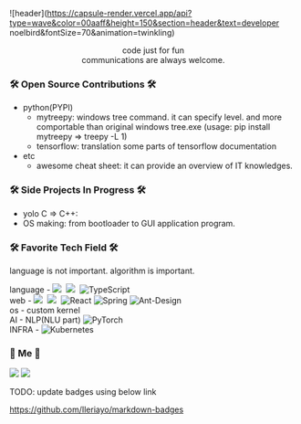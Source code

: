 ![header](https://capsule-render.vercel.app/api?type=wave&color=00aaff&height=150&section=header&text=developer noelbird&fontSize=70&animation=twinkling)



<p align="center">
code just for fun<br>
communications are always welcome.
</p>



<h3 align="left">🛠 Open Source Contributions 🛠</h3>

- python(PYPI)
  - mytreepy: windows tree command. it can specify level. and more comportable than original windows tree.exe (usage: pip install mytreepy => treepy -L 1)
  - tensorflow: translation some parts of tensorflow documentation
- etc
  - awesome cheat sheet: it can provide an overview of IT knowledges.



<h3 align="left">🛠 Side Projects In Progress 🛠</h3>

- yolo C => C++: 
- OS making: from bootloader to GUI application program.



<h3 align="left">🛠 Favorite Tech Field 🛠</h3>

language is not important. algorithm is important.

<p align="left">
    language -
  <img src="https://img.shields.io/badge/C++-00599C?style=flat-square&logo=C%2B%2B&logoColor=white"/></a>&nbsp 
  <img src="https://img.shields.io/badge/Go-11B48A?style=flat-square&logo=Go&logoColor=white"/></a>&nbsp 
  <img alt="TypeScript" src="https://img.shields.io/badge/typescript-%23007ACC.svg?style=flat-square&logo=typescript&logoColor=white"/></a>&nbsp <br>
	web -
  <img src="https://img.shields.io/badge/Django-092E20?style=flat-square&logo=Django&logoColor=white"/></a>&nbsp 
  <img src="https://img.shields.io/badge/aws-333664?style=flat-square&logo=amazon-aws&logoColor=white"/></a>&nbsp
<img alt="React" src="https://img.shields.io/badge/react-%2320232a.svg?style=flat-square&logo=react&logoColor=%2361DAFB"/>
<img alt="Spring" src="https://img.shields.io/badge/spring-%236DB33F.svg?style=flat-square&logo=spring&logoColor=white"/>
<img alt="Ant-Design" src="https://img.shields.io/badge/-AntDesign-%230170FE?style=flat-square&logo=ant-design&logoColor=white"/>
<br>
    os - custom kernel<br>
    AI - NLP(NLU part) <img alt="PyTorch" src="https://img.shields.io/badge/PyTorch-%23EE4C2C.svg?style=flat-square&logo=PyTorch&logoColor=white" /><br>
INFRA - 	<img alt="Kubernetes" src="https://img.shields.io/badge/kubernetes-%23326ce5.svg?style=flat-square&logo=kubernetes&logoColor=white"/>
</p>





<h3 align="left"> 🍒 Me 🍒 </h3>
<p align="left">
  <a href="https://noelbird.github.io"><img src="https://img.shields.io/badge/Tech%20Blog-black?style=flat-square&logo=github&link=https://noelbird.github.io"/></a>
  <a href="mailto:lduldu00228@gmail.com"><img src="https://img.shields.io/badge/Gmail-d14836?style=flat-square&logo=Gmail&logoColor=white&link=lduldu00228@gmail.com"/></a>
</p>

TODO: update badges using below link

https://github.com/Ileriayo/markdown-badges

<!--
**NoelBird/NoelBird** is a ✨ _special_ ✨ repository because its `README.md` (this file) appears on your GitHub profile.

Here are some ideas to get you started:

- 🔭 I’m currently working on ...
- 🌱 I’m currently learning ...
- 👯 I’m looking to collaborate on ...
- 🤔 I’m looking for help with ...
- 💬 Ask me about ...
- 📫 How to reach me: ...
- 😄 Pronouns: ...
- ⚡ Fun fact: ...
-->
